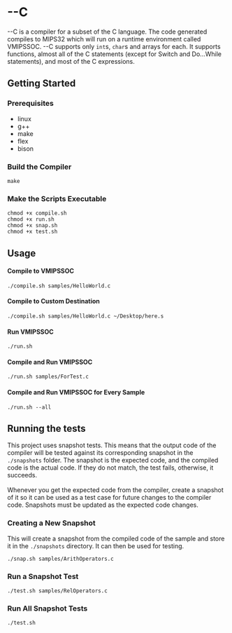 # --C

--C is a compiler for a subset of the C language. The code generated compiles to MIPS32 which will run on a runtime environment called VMIPSSOC. --C supports only `int`s, `char`s and arrays for each. It supports functions, almost all of the C statements (except for Switch and Do...While statements), and most of the C expressions.

## Getting Started

### Prerequisites

- linux
- g++
- make
- flex
- bison

### Build the Compiler

```
make
```

### Make the Scripts Executable

```
chmod +x compile.sh
chmod +x run.sh
chmod +x snap.sh
chmod +x test.sh
```

## Usage

#### Compile to VMIPSSOC

```
./compile.sh samples/HelloWorld.c
```

#### Compile to Custom Destination

```
./compile.sh samples/HelloWorld.c ~/Desktop/here.s
```

#### Run VMIPSSOC

```
./run.sh
```

#### Compile and Run VMIPSSOC

```
./run.sh samples/ForTest.c
```

#### Compile and Run VMIPSSOC for Every Sample

```
./run.sh --all
```

## Running the tests

This project uses snapshot tests. This means that the output code of the compiler will be tested against its corresponding snapshot in the `./snapshots` folder. The snapshot is the expected code, and the compiled code is the actual code. If they do not match, the test fails, otherwise, it succeeds. </br></br>
Whenever you get the expected code from the compiler, create a snapshot of it so it can be used as a test case for future changes to the compiler code. Snapshots must be updated as the expected code changes. 

### Creating a New Snapshot

This will create a snapshot from the compiled code of the sample and store it in the `./snapshots` directory.  It can then be used for testing.

```
./snap.sh samples/ArithOperators.c
```

### Run a Snapshot Test


```
./test.sh samples/RelOperators.c
```

### Run All Snapshot Tests

```
./test.sh
```